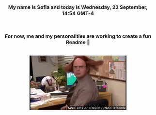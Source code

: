 


<div align="center">
<h3 >My name is Sofia and today is Wednesday, 22 September, 14:54 GMT-4</h3><br>
<h3 >For now, me and my personalities are working to create a fun Readme 👋
</h3><br>
<img src='img/dwight.gif' alt='working...'/>
</div>
